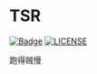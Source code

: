# TSR

[![Badge](https://img.shields.io/badge/link-996.icu-%23FF4D5B.svg?style=flat-square)](https://996.icu/)
[![LICENSE](https://img.shields.io/badge/license-Anti%20996-blue.svg?style=flat-square)](https://github.com/996icu/996.ICU/blob/master/LICENSE)

跑得贼慢
